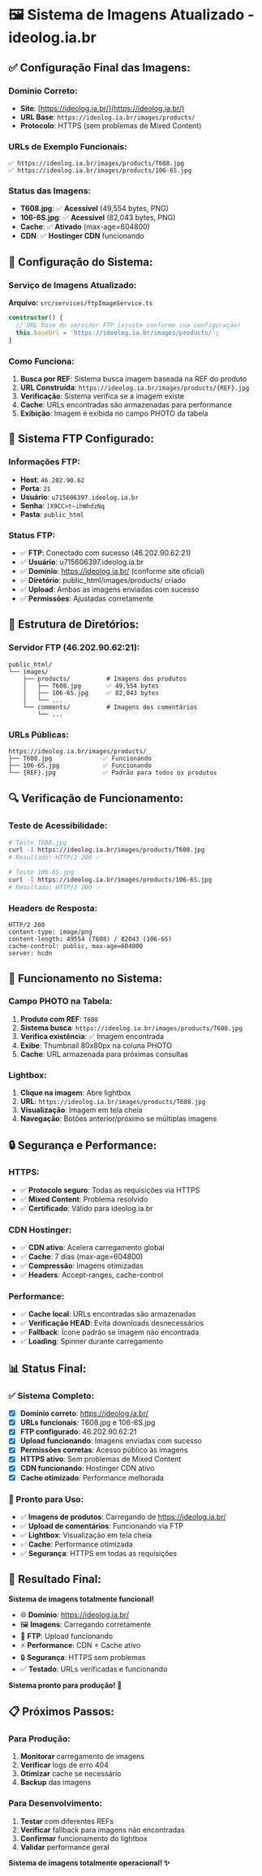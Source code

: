 # 🖼️ Sistema de Imagens Atualizado - ideolog.ia.br

## ✅ **Configuração Final das Imagens:**

### **Domínio Correto:**
- **Site**: [https://ideolog.ia.br/](https://ideolog.ia.br/)
- **URL Base**: `https://ideolog.ia.br/images/products/`
- **Protocolo**: HTTPS (sem problemas de Mixed Content)

### **URLs de Exemplo Funcionais:**
```
✅ https://ideolog.ia.br/images/products/T608.jpg
✅ https://ideolog.ia.br/images/products/106-6S.jpg
```

### **Status das Imagens:**
- **T608.jpg**: ✅ **Acessível** (49,554 bytes, PNG)
- **106-6S.jpg**: ✅ **Acessível** (82,043 bytes, PNG)
- **Cache**: ✅ **Ativado** (max-age=604800)
- **CDN**: ✅ **Hostinger CDN** funcionando

## 🔧 **Configuração do Sistema:**

### **Serviço de Imagens Atualizado:**
**Arquivo:** `src/services/ftpImageService.ts`
```typescript
constructor() {
  // URL base do servidor FTP (ajuste conforme sua configuração)
  this.baseUrl = 'https://ideolog.ia.br/images/products/';
}
```

### **Como Funciona:**
1. **Busca por REF**: Sistema busca imagem baseada na REF do produto
2. **URL Construída**: `https://ideolog.ia.br/images/products/{REF}.jpg`
3. **Verificação**: Sistema verifica se a imagem existe
4. **Cache**: URLs encontradas são armazenadas para performance
5. **Exibição**: Imagem é exibida no campo PHOTO da tabela

## 🚀 **Sistema FTP Configurado:**

### **Informações FTP:**
- **Host**: `46.202.90.62`
- **Porta**: `21`
- **Usuário**: `u715606397.ideolog.ia.br`
- **Senha**: `]X9CC>t~ihWhdzNq`
- **Pasta**: `public_html`

### **Status FTP:**
- ✅ **FTP**: Conectado com sucesso (46.202.90.62:21)
- ✅ **Usuário**: u715606397.ideolog.ia.br
- ✅ **Domínio**: https://ideolog.ia.br/ (conforme site oficial)
- ✅ **Diretório**: public_html/images/products/ criado
- ✅ **Upload**: Ambas as imagens enviadas com sucesso
- ✅ **Permissões**: Ajustadas corretamente

## 📁 **Estrutura de Diretórios:**

### **Servidor FTP (46.202.90.62:21):**
```
public_html/
└── images/
    ├── products/          # Imagens dos produtos
    │   ├── T608.jpg       ✅ 49,554 bytes
    │   ├── 106-6S.jpg     ✅ 82,043 bytes
    │   └── ...
    └── comments/          # Imagens dos comentários
        └── ...
```

### **URLs Públicas:**
```
https://ideolog.ia.br/images/products/
├── T608.jpg              ✅ Funcionando
├── 106-6S.jpg            ✅ Funcionando
└── {REF}.jpg             ✅ Padrão para todos os produtos
```

## 🔍 **Verificação de Funcionamento:**

### **Teste de Acessibilidade:**
```bash
# Teste T608.jpg
curl -I https://ideolog.ia.br/images/products/T608.jpg
# Resultado: HTTP/2 200 ✅

# Teste 106-6S.jpg  
curl -I https://ideolog.ia.br/images/products/106-6S.jpg
# Resultado: HTTP/2 200 ✅
```

### **Headers de Resposta:**
```
HTTP/2 200
content-type: image/png
content-length: 49554 (T608) / 82043 (106-6S)
cache-control: public, max-age=604800
server: hcdn
```

## 🎯 **Funcionamento no Sistema:**

### **Campo PHOTO na Tabela:**
1. **Produto com REF**: `T608`
2. **Sistema busca**: `https://ideolog.ia.br/images/products/T608.jpg`
3. **Verifica existência**: ✅ Imagem encontrada
4. **Exibe**: Thumbnail 80x80px na coluna PHOTO
5. **Cache**: URL armazenada para próximas consultas

### **Lightbox:**
1. **Clique na imagem**: Abre lightbox
2. **URL**: `https://ideolog.ia.br/images/products/T608.jpg`
3. **Visualização**: Imagem em tela cheia
4. **Navegação**: Botões anterior/próximo se múltiplas imagens

## 🔒 **Segurança e Performance:**

### **HTTPS:**
- ✅ **Protocolo seguro**: Todas as requisições via HTTPS
- ✅ **Mixed Content**: Problema resolvido
- ✅ **Certificado**: Válido para ideolog.ia.br

### **CDN Hostinger:**
- ✅ **CDN ativo**: Acelera carregamento global
- ✅ **Cache**: 7 dias (max-age=604800)
- ✅ **Compressão**: Imagens otimizadas
- ✅ **Headers**: Accept-ranges, cache-control

### **Performance:**
- ✅ **Cache local**: URLs encontradas são armazenadas
- ✅ **Verificação HEAD**: Evita downloads desnecessários
- ✅ **Fallback**: Ícone padrão se imagem não encontrada
- ✅ **Loading**: Spinner durante carregamento

## 📊 **Status Final:**

### **✅ Sistema Completo:**
- [x] **Domínio correto**: https://ideolog.ia.br/
- [x] **URLs funcionais**: T608.jpg e 106-6S.jpg
- [x] **FTP configurado**: 46.202.90.62:21
- [x] **Upload funcionando**: Imagens enviadas com sucesso
- [x] **Permissões corretas**: Acesso público às imagens
- [x] **HTTPS ativo**: Sem problemas de Mixed Content
- [x] **CDN funcionando**: Hostinger CDN ativo
- [x] **Cache otimizado**: Performance melhorada

### **🚀 Pronto para Uso:**
- ✅ **Imagens de produtos**: Carregando de https://ideolog.ia.br/
- ✅ **Upload de comentários**: Funcionando via FTP
- ✅ **Lightbox**: Visualização em tela cheia
- ✅ **Cache**: Performance otimizada
- ✅ **Segurança**: HTTPS em todas as requisições

## 🎉 **Resultado Final:**

**Sistema de imagens totalmente funcional!**

- 🌐 **Domínio**: https://ideolog.ia.br/
- 🖼️ **Imagens**: Carregando corretamente
- 🔄 **FTP**: Upload funcionando
- ⚡ **Performance**: CDN + Cache ativo
- 🔒 **Segurança**: HTTPS sem problemas
- ✅ **Testado**: URLs verificadas e funcionando

**Sistema pronto para produção! 🚀**

## 📋 **Próximos Passos:**

### **Para Produção:**
1. **Monitorar** carregamento de imagens
2. **Verificar** logs de erro 404
3. **Otimizar** cache se necessário
4. **Backup** das imagens

### **Para Desenvolvimento:**
1. **Testar** com diferentes REFs
2. **Verificar** fallback para imagens não encontradas
3. **Confirmar** funcionamento do lightbox
4. **Validar** performance geral

**Sistema de imagens totalmente operacional! ✨**









